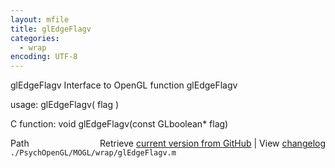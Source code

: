 ```yaml
---
layout: mfile
title: glEdgeFlagv
categories:
  - wrap
encoding: UTF-8
---
```


glEdgeFlagv  Interface to OpenGL function glEdgeFlagv

usage:  glEdgeFlagv( flag )

C function:  void glEdgeFlagv(const GLboolean\* flag)


<div class="code_header" style="text-align:right;">
  <span style="float:left;">Path&nbsp;&nbsp;</span> <span class="counter">Retrieve <a href=
  "https://raw.github.com/Psychtoolbox-3/Psychtoolbox-3/beta/./PsychOpenGL/MOGL/wrap/glEdgeFlagv.m">current version from GitHub</a> | View <a href=
  "https://github.com/Psychtoolbox-3/Psychtoolbox-3/commits/beta/./PsychOpenGL/MOGL/wrap/glEdgeFlagv.m">changelog</a></span>
</div>
<div class="code">
  <code>./PsychOpenGL/MOGL/wrap/glEdgeFlagv.m</code>
</div>
